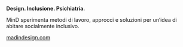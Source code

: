 **Design. Inclusione. Psichiatria.**

MinD sperimenta metodi di lavoro, approcci e soluzioni per un’idea di abitare socialmente inclusivo.

[madindesign.com](https://www.madindesign.com/)
